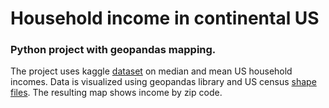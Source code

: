 # Household income in continental US
### Python project with geopandas mapping.
The project uses kaggle [dataset](https://www.kaggle.com/datasets/claygendron/us-household-income-by-zip-code-2021-2011) on median and mean US household incomes.
Data is visualized using geopandas library and US census [shape files](https://www2.census.gov/geo/tiger/TIGER2020/ZCTA520). The resulting map shows income by zip code.
